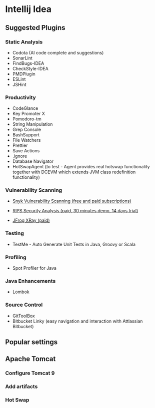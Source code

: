 # Intellij Idea

## Suggested Plugins  

### Static Analysis  
- Codota (AI code complete and suggestions)
- SonarLint
- FindBugs-IDEA
- CheckStyle-IDEA
- PMDPlugin
- ESLint
- JSHint

### Productivity
- CodeGlance
- Key Promoter X
- Pomodoro-tm
- String Manipulation
- Grep Console
- BashSupport
- File Watchers
- Prettier
- Save Actions
- .ignore
- Database Navigator
- HotSwapAgent (to test - Agent provides real hotswap functionality together with DCEVM which extends JVM class redefinition functionality)

### Vulnerability Scanning  

- [Snyk Vulnerability Scanning (free and paid subscriptions)](https://snyk.io/plans/)  

- [RIPS Security Analysis (paid, 30 minutes demo, 14 days trial)](https://www.ripstech.com/)
- [JFrog XRay (paid)](https://jfrog.com/pricing/xray-pricing/)

### Testing  

- TestMe - Auto Generate Unit Tests in Java, Groovy or Scala

### Profiling  

- Spot Profiler for Java

### Java Enhancements
- Lombok

### Source Control
- GitToolBox
- Bitbucket Linky (easy navigation and interaction with Attlassian Bitbucket)

## Popular settings

## Apache Tomcat

### Configure Tomcat 9

### Add artifacts

### Hot Swap

